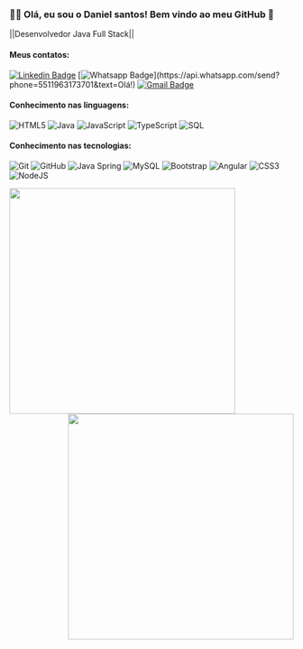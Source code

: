 ### :man_technologist: Olá, eu sou o Daniel santos! Bem vindo ao meu GitHub 👋 

||Desenvolvedor Java Full Stack||

#### Meus contatos:
[![Linkedin Badge](https://img.shields.io/badge/-LinkedIn-blue?style=flat-square&logo=Linkedin&logoColor=white&link=https:https://www.linkedin.com/in/daniel-santos-770034210/)](https://www.linkedin.com/in/daniel-santos-770034210/
)
[![Whatsapp Badge](https://img.shields.io/badge/-Whatsapp-4CA143?style=flat-square&labelColor=4CA143&logo=whatsapp&logoColor=white&link=https://api.whatsapp.com/send?phone=5511963173701&text=Olá!)](https://api.whatsapp.com/send?phone=5511963173701&text=Olá!)
[![Gmail Badge](https://img.shields.io/badge/-Gmail-c14438?style=flat-square&logo=Gmail&logoColor=white&link=mailto:danielsantos30432@gmail.com)](danielsantos30432@gmail)

#### Conhecimento nas linguagens:
![HTML5](https://img.shields.io/badge/-HTML5-000000?style=flat&logo=html5)
![Java](https://img.shields.io/badge/-Java-000000?style=flat&logo=java)
![JavaScript](https://img.shields.io/badge/-JavaScript-000000?style=flat&logo=javascript)
![TypeScript](https://img.shields.io/badge/-TypeScript-000000?style=flat&logo=typescript)
![SQL](https://img.shields.io/badge/-SQL-000000?style=flat&logo=postgresql)

#### Conhecimento nas tecnologias:
![Git](https://img.shields.io/badge/-Git-222222?style=flat&logo=git&logoColor=F05032)
![GitHub](https://img.shields.io/badge/-GitHub-222222?style=flat&logo=github&logoColor=181717)
![Java Spring](https://img.shields.io/badge/-Spring-222222?style=flat&logo=spring&logoColor=6DB33F)
![MySQL](https://img.shields.io/badge/-MySQL-black?style=flat-square&logo=mysql)
![Bootstrap](https://img.shields.io/badge/-Bootstrap-563D7C?style=flat-square&logo=bootstrap)
![Angular](https://img.shields.io/badge/-Angular-DD0031?style=flat-square&logo=angular)
![CSS3](https://img.shields.io/badge/-CSS3-000000?style=flat&logo=css3)
![NodeJS](https://img.shields.io/badge/-NodeJS-DD0031?style=flat-square&logo=NodeJS)

<img align="left"  width="400px" src="https://github-readme-stats.vercel.app/api/top-langs/?username=DanielSantoSouza&layout=compact&theme=vision-friendly-dark" />
 <img align="right" width="400px" src="https://github-readme-stats.vercel.app/api?username=DanielSantoSouza&show_icons=true,css&layout=compact&theme=vision-friendly-dark" />
<!--
**Daniel Santos de Souza** is a ✨ _special_ ✨ repository because its `README.md` (this file) appears on your GitHub profile.
